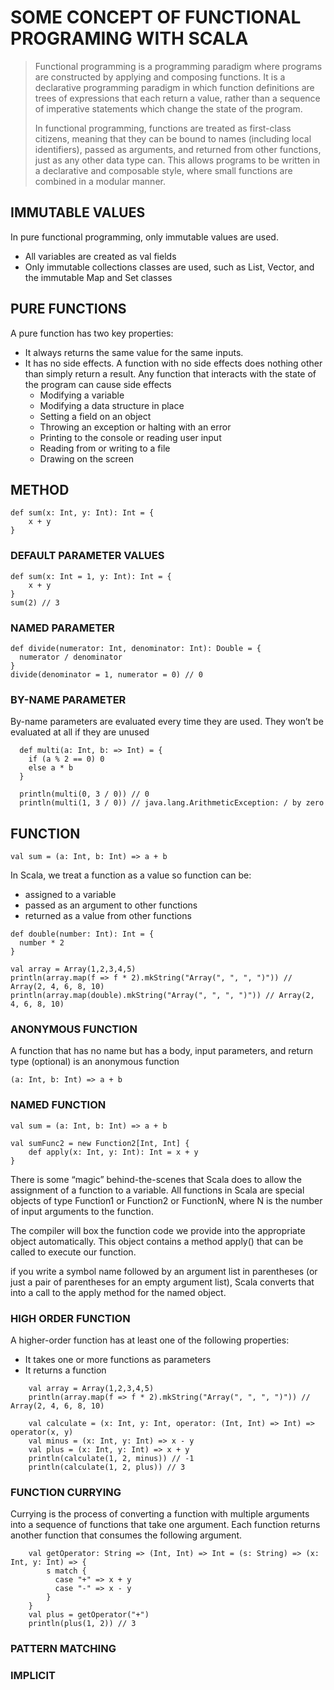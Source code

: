 # SOME CONCEPT OF FUNCTIONAL PROGRAMING WITH SCALA

> Functional programming is a programming paradigm where programs are constructed by applying and composing functions. It is a declarative programming paradigm in which function definitions are trees of expressions that each return a value, rather than a sequence of imperative statements which change the state of the program.
> 
> In functional programming, functions are treated as first-class citizens, meaning that they can be bound to names (including local identifiers), passed as arguments, and returned from other functions, just as any other data type can. This allows programs to be written in a declarative and composable style, where small functions are combined in a modular manner.

## IMMUTABLE VALUES

In pure functional programming, only immutable values are used.
- All variables are created as val fields
- Only immutable collections classes are used, such as List, Vector, and the immutable Map and Set classes

## PURE FUNCTIONS
A pure function has two key properties:
- It always returns the same value for the same inputs.
- It has no side effects. A function with no side effects does nothing other than simply return a result. Any function that interacts with the state of the program can cause side effects
  - Modifying a variable
  - Modifying a data structure in place
  - Setting a field on an object
  - Throwing an exception or halting with an error
  - Printing to the console or reading user input
  - Reading from or writing to a file
  - Drawing on the screen

## METHOD

```
def sum(x: Int, y: Int): Int = {
    x + y
}
```
### DEFAULT PARAMETER VALUES
```
def sum(x: Int = 1, y: Int): Int = {
    x + y
}
sum(2) // 3
```

### NAMED PARAMETER
```
def divide(numerator: Int, denominator: Int): Double = {
  numerator / denominator
}
divide(denominator = 1, numerator = 0) // 0
```

### BY-NAME PARAMETER
By-name parameters are evaluated every time they are used. They won’t be evaluated at all if they are unused
```
  def multi(a: Int, b: => Int) = {
    if (a % 2 == 0) 0
    else a * b
  }
  
  println(multi(0, 3 / 0)) // 0
  println(multi(1, 3 / 0)) // java.lang.ArithmeticException: / by zero
```

## FUNCTION
```
val sum = (a: Int, b: Int) => a + b
```

In Scala, we treat a function as a value so function can be:
- assigned to a variable
- passed as an argument to other functions
- returned as a value from other functions


```
def double(number: Int): Int = {
  number * 2
}

val array = Array(1,2,3,4,5)
println(array.map(f => f * 2).mkString("Array(", ", ", ")")) // Array(2, 4, 6, 8, 10)
println(array.map(double).mkString("Array(", ", ", ")")) // Array(2, 4, 6, 8, 10)
```


### ANONYMOUS FUNCTION
A function that has no name but has a body, input parameters, and return type (optional) is an anonymous function
```
(a: Int, b: Int) => a + b
```
### NAMED FUNCTION
```
val sum = (a: Int, b: Int) => a + b
```
```
val sumFunc2 = new Function2[Int, Int] {
    def apply(x: Int, y: Int): Int = x + y
}
```

There is some “magic” behind-the-scenes that Scala does to allow the assignment of a function to a variable. All functions in Scala are special objects of type Function1 or Function2 or FunctionN, where N is the number of input arguments to the function.

The compiler will box the function code we provide into the appropriate object automatically. This object contains a method apply() that can be called to execute our function.

if you write a symbol name followed by an argument list in parentheses (or just a pair of parentheses for an empty argument list), Scala converts that into a call to the apply method for the named object.



### HIGH ORDER FUNCTION
A higher-order function has at least one of the following properties:
- It takes one or more functions as parameters
- It returns a function

```
    val array = Array(1,2,3,4,5)
    println(array.map(f => f * 2).mkString("Array(", ", ", ")")) // Array(2, 4, 6, 8, 10)

    val calculate = (x: Int, y: Int, operator: (Int, Int) => Int) => operator(x, y)
    val minus = (x: Int, y: Int) => x - y
    val plus = (x: Int, y: Int) => x + y
    println(calculate(1, 2, minus)) // -1
    println(calculate(1, 2, plus)) // 3
```

### FUNCTION CURRYING
Currying is the process of converting a function with multiple arguments into a sequence of functions that take one argument. Each function returns another function that consumes the following argument.
```
    val getOperator: String => (Int, Int) => Int = (s: String) => (x: Int, y: Int) => {
        s match {
          case "+" => x + y
          case "-" => x - y
        }
    }
    val plus = getOperator("+")
    println(plus(1, 2)) // 3
```
### PATTERN MATCHING

### IMPLICIT
